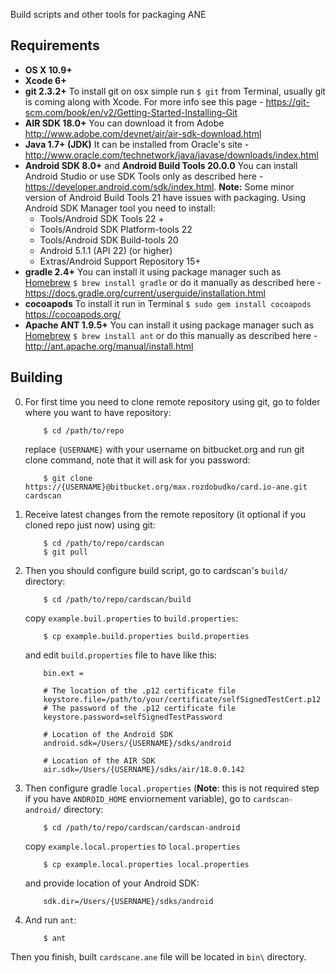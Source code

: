 Build scripts and other tools for packaging ANE

## Requirements

* **OS X 10.9+**
* **Xcode 6+** 
* **git 2.3.2+**
To install git on osx simple run `$ git` from Terminal, usually git is coming along with Xcode. For more info see this page - https://git-scm.com/book/en/v2/Getting-Started-Installing-Git
* **AIR SDK 18.0+**
You can download it from Adobe http://www.adobe.com/devnet/air/air-sdk-download.html
* **Java 1.7+ (JDK)** 
It can be installed from Oracle's site - http://www.oracle.com/technetwork/java/javase/downloads/index.html
* **Android SDK 8.0+** and **Android Build Tools 20.0.0** 
You can install Android Studio or use SDK Tools only as described here - https://developer.android.com/sdk/index.html. **Note:** Some minor version of Android Build Tools 21 have issues with packaging.
Using Android SDK Manager tool you need to install:
    - Tools/Android SDK Tools 22 +
    - Tools/Android SDK Platform-tools 22
    - Tools/Android SDK Build-tools 20
    - Android 5.1.1 (API 22)  (or higher)
    - Extras/Android Support Repository 15+
* **gradle 2.4+** You can install it using package manager such as [Homebrew](http://brew.sh) `$ brew install gradle` or do it manually as described here - https://docs.gradle.org/current/userguide/installation.html
* **cocoapods** To install it run in Terminal `$ sudo gem install cocoapods` https://cocoapods.org/
* **Apache ANT 1.9.5+** You can install it using package manager such as [Homebrew](http://brew.sh) `$ brew install ant` or do this manually as described here - http://ant.apache.org/manual/install.html

## Building

0. For first time you need to clone remote repository using git, go to folder where you want to have repository:
    ~~~    
        $ cd /path/to/repo
    ~~~
    replace `{USERNAME}` with your username on bitbucket.org and run git clone command, note that it will ask for you password:
    ~~~
        $ git clone https://{USERNAME}@bitbucket.org/max.rozdobudko/card.io-ane.git cardscan
    ~~~

0. Receive latest changes from the remote repository (it optional if you cloned repo just now) using git:
    ~~~
        $ cd /path/to/repo/cardscan
        $ git pull 
    ~~~

0. Then you should configure build script, go to cardscan's `build/` directory:
    ~~~
        $ cd /path/to/repo/cardscan/build
    ~~~
    copy `example.buil.properties` to `build.properties`:
    ~~~
        $ cp example.build.properties build.properties
    ~~~
    and edit `build.properties` file to have like this:
    ~~~
        bin.ext =
        
        # The location of the .p12 certificate file
        keystore.file=/path/to/your/certificate/selfSignedTestCert.p12
        # The password of the .p12 certificate file
        keystore.password=selfSignedTestPassword
        
        # Location of the Android SDK
        android.sdk=/Users/{USERNAME}/sdks/android
        
        # Location of the AIR SDK
        air.sdk=/Users/{USERNAME}/sdks/air/18.0.0.142
    ~~~

0. Then configure gradle `local.properties` (**Note**: this is not required step if you have `ANDROID_HOME` enviornement variable), go to `cardscan-android/` directory:
    ~~~
        $ cd /path/to/repo/cardscan/cardscan-android
    ~~~
    copy `example.local.properties` to `local.properties`
    ~~~
        $ cp example.local.properties local.properties
    ~~~
    and provide location of your Android SDK:
    ~~~
        sdk.dir=/Users/{USERNAME}/sdks/android
    ~~~

0. And run `ant`:
    ~~~
        $ ant
    ~~~
    
    
Then you finish, built `cardscane.ane` file will be located in `bin\` directory.
